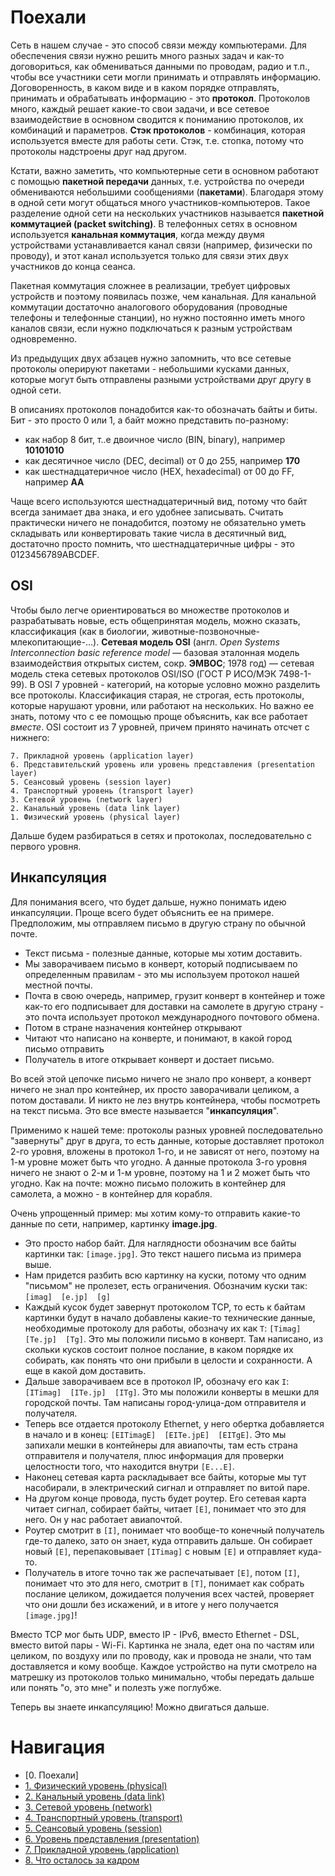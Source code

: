 # Поехали

Сеть в нашем случае - это способ связи между компьютерами. Для обеспечения связи нужно решить много разных задач и как-то договориться, как обмениваться данными по проводам, радио и т.п., чтобы все участники сети могли принимать и отправлять информацию. Договоренность, в каком виде и в каком порядке отправлять, принимать и обрабатывать информацию - это **протокол**. Протоколов много, каждый решает какие-то свои задачи, и все сетевое взаимодействие в основном сводится к пониманию протоколов, их комбинаций и параметров. **Стэк протоколов** - комбинация, которая используется вместе для работы сети. Стэк, т.е. стопка, потому что протоколы надстроены друг над другом.

Кстати, важно заметить, что компьютерные сети в основном работают с помощью **пакетной передачи** данных, т.е. устройства по очереди обмениваются небольшими сообщениями (**пакетами**). Благодаря этому в одной сети могут общаться много участников-компьютеров. Такое разделение одной сети на нескольких участников называется **пакетной коммутацией (packet switching)**. В телефонных сетях в основном используется **канальная коммутация**, когда между двумя устройствами устанавливается канал связи (например, физически по проводу), и этот канал используется только для связи этих двух участников до конца сеанса.

Пакетная коммутация сложнее в реализации, требует цифровых устройств и поэтому появилась позже, чем канальная. Для канальной коммутации достаточно аналогового оборудования (проводные телефоны и телефонные станции), но нужно постоянно иметь много каналов связи, если нужно подключаться к разным устройствам одновременно.

Из предыдущих двух абзацев нужно запомнить, что все сетевые протоколы оперируют пакетами - небольшими кусками данных, которые могут быть отправлены разными устройствами друг другу в одной сети.

В описаниях протоколов понадобится как-то обозначать байты и биты. Бит - это просто 0 или 1, а байт можно представить по-разному:



*   как набор 8 бит, т..е двоичное число (BIN, binary), например **10101010**
*   как десятичное число (DEC, decimal) от 0 до 255, например **170**
*   как шестнадцатеричное число (HEX, hexadecimal) от 00 до FF, например **AA**

Чаще всего используются шестнадцатеричный вид, потому что байт всегда занимает два знака, и его удобнее записывать. Считать практически ничего не понадобится, поэтому не обязательно уметь складывать или конвертировать такие числа в десятичный вид, достаточно просто помнить, что шестнадцатеричные цифры - это 0123456789ABCDEF.


## OSI

Чтобы было легче ориентироваться во множестве протоколов и разрабатывать новые, есть общепринятая модель, можно сказать, классификация (как в биологии, животные-позвоночные-млекопитающие-...). **Сетевая модель OSI** (англ. _Open Systems Interconnection basic reference model_ — базовая эталонная модель взаимодействия открытых систем, сокр. **ЭМВОС**; 1978 год) — сетевая модель стека сетевых протоколов OSI/ISO (ГОСТ Р ИСО/МЭК 7498-1-99). В OSI 7 уровней - категорий, на которые условно можно разделить все протоколы. Классификация старая, не строгая, есть протоколы, которые нарушают уровни, или работают на нескольких. Но важно ее знать, потому что с ее помощью проще объяснить, как все работает _вместе_. OSI состоит из 7 уровней, причем принято начинать отсчет с нижнего:

    7. Прикладной уровень (application layer)
    6. Представительский уровень или уровень представления (presentation layer)
    5. Сеансовый уровень (session layer)
    4. Транспортный уровень (transport layer)
    3. Сетевой уровень (network layer)
    2. Канальный уровень (data link layer)
    1. Физический уровень (physical layer)

Дальше будем разбираться в сетях и протоколах, последовательно с первого уровня. 


## Инкапсуляция

Для понимания всего, что будет дальше, нужно понимать идею инкапсуляции. Проще всего будет объяснить ее на примере. Предположим, мы отправляем письмо в другую страну по обычной почте.

*   Текст письма - полезные данные, которые мы хотим доставить. 
*   Мы заворачиваем письмо в конверт, который подписываем по определенным правилам - это мы используем протокол нашей местной почты.
*   Почта в свою очередь, например, грузит конверт в контейнер и тоже как-то его подписывает для доставки на самолете в другую страну - это почта использует протокол международного почтового обмена.
*   Потом в стране назначения контейнер открывают
*   Читают что написано на конверте, и понимают, в какой город письмо отправить
*   Получатель в итоге открывает конверт и достает письмо.

Во всей этой цепочке письмо ничего не знало про конверт, а конверт ничего не знал про контейнер, их просто заворачивали целиком, а потом доставали. И никто не лез внутрь контейнера, чтобы посмотреть на текст письма. Это все вместе называется "**инкапсуляция**".

Применимо к нашей теме: протоколы разных уровней последовательно "завернуты" друг в друга, то есть данные, которые доставляет протокол 2-го уровня, вложены в протокол 1-го, и не зависят от него, поэтому на 1-м уровне может быть что угодно. А данные протокола 3-го уровня ничего не знают о 2-м и 1-м уровне, поэтому на 1 и 2 может быть что угодно. Как на почте: можно письмо положить в контейнер для самолета, а можно - в контейнер для корабля.

Очень упрощенный пример: мы хотим кому-то отправить какие-то данные по сети, например, картинку **image.jpg**.

* Это просто набор байт. Для наглядности обозначим все байты картинки так: `[image.jpg]`. Это текст нашего письма из примера выше.
* Нам придется разбить всю картинку на куски, потому что одним "письмом" не пролезет, есть ограничения. Обозначим куски так: `[imag]  [e.jp]  [g]`
* Каждый кусок будет завернут протоколом TCP, то есть к байтам картинки будут в начало добавлены какие-то технические данные, необходимые протоколу для работы, обозначу их как `T`: `[Timag]  [Te.jp]  [Tg]`. Это мы положили письмо в конверт. Там написано, из скольки кусков состоит полное послание, в каком порядке их собирать, как понять что они прибыли в целости и сохранности. А еще в какой дом доставить.
* Дальше заворачиваем все в протокол IP, обозначу его как `I`: `[ITimag]  [ITe.jp]  [ITg]`. Это мы положили конверты в мешки для городской почты. Там написаны город-улица-дом отправителя и получателя.
* Теперь все отдается протоколу Ethernet, у него обертка добавляется в начало и в конец: `[EITimagE]  [EITe.jpE]  [EITgE]`. Это мы запихали мешки в контейнеры для авиапочты, там есть страна отправителя и получателя, плюс информация для проверки целостности того, что находится внутри `[E...E]`.
* Наконец сетевая карта раскладывает все байты, которые мы тут насобирали, в электрический сигнал и отправляет по витой паре.
* На другом конце провода, пусть будет роутер. Его сетевая карта читает сигнал, собирает байты, читает `[E]`, понимает что это для него. Он у нас работает авиапочтой.
* Роутер смотрит в `[I]`, понимает что вообще-то конечный получатель где-то далеко, зато он знает, куда отправить дальше. Он собирает новый `[E]`, перепаковывает `[ITimag]` с новым `[E]` и отправляет куда-то.
* Получатель в итоге точно так же распечатывает `[E]`, потом `[I]`, понимает что это для него, смотрит в `[T]`, понимает как собрать послание целиком, дожидается получения всех частей, проверяет что они дошли без искажений, и в итоге у него получается `[image.jpg]`!

Вместо TCP мог быть UDP, вместо IP - IPv6, вместо Ethernet - DSL, вместо витой пары - Wi-Fi. Картинка не знала, едет она по частям или целиком, по воздуху или по проводу, как и провода не знали, что там доставляется и кому вообще. Каждое устройство на пути смотрело на матрешку из протоколов только минимально, чтобы передать дальше или понять "о, это мне" и полезть уже поглубже.

Теперь вы знаете инкапсуляцию! Можно двигаться дальше.

# Навигация

- [0. Поехали]
- [1. Физический уровень (physical)](1_physical.md)
- [2. Канальный уровень (data link)](2_data_link.md)
- [3. Сетевой уровень (network)](3_network.md)
- [4. Транспортный уровень (transport)](4_transport.md)
- [5. Сеансовый уровень (session)](5_session.md)
- [6. Уровень представления (presentation)](6_presentation.md)
- [7. Прикладной уровень (application)](7_application.md)
- [8. Что осталось за кадром](8_end.md)
